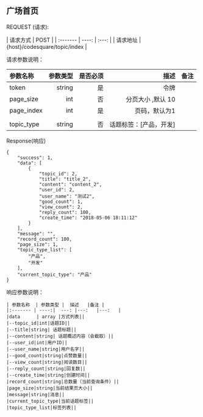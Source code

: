 ## 广场首页



REQUEST (请求):

|  请求方式    |    POST     |
| :------- | ----: | :---:  |
| 请求地址 | {host}/codesquare/topic/index   |

请求参数说明：

|    参数名称  | 参数类型 | 是否必须   | 描述   |备注|
| :------- | ----: | ---: | ---:   | ---:   |
| token | string |  是    |  令牌  ||
| page_size | int |  否    |  分页大小 ,默认 10 ||
| page_index | int |  是    | 页码，默认为1   ||
|||||
|topic_type|string|否|话题标签：[产品，开发]||




Response(响应)
	
    {
        "success": 1,
        "data": [
            {
                "topic_id": 2,
                "title": "title_2",
                "content": "content_2",
                "user_id": 2,
                "user_name": "测试2",
                "good_count": 1,
                "view_count": 2,
                "reply_count": 100,
                "create_time": "2018-05-06 18:11:12"
            }
        ],
        "message": "",
        "record_count": 100,
        "page_size": 1,
        "topic_type_list": [
            "产品",
            "开发"
        ],
        "current_topic_type": "产品"
    }


响应参数说明：

    | 参数名称  | 参数类型 |  描述   |备注 |
    |:------- | ----:|  ---: |---:   |---:   |
    |data      | array |方式列表||
    |--topic_id|int|话题ID||
    |--title|string| 话题标题||
    |--content|string| 话题概述内容（会截取）||
    |--user_id|int|用户ID||
    |--user_name|string|用户名字||
    |--good_count|string|点赞数量||
    |--view_count|string|阅读数目||
    |--reply_count|string|回复数||
    |--create_time|string|创建时间||
    |record_count|string|总数量（当前查询条件）||
    |page_size|string|当前结果页大小||
    |message|string|消息||
    |current_topic_type|当前话题标签||
    |topic_type_list|标签列表||


